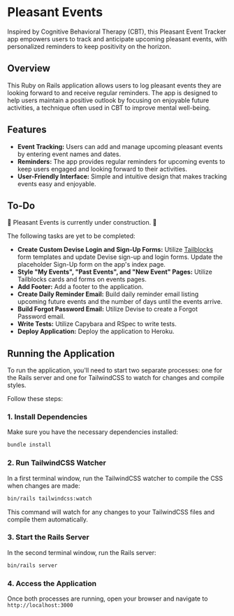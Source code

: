 # Pleasant Events

Inspired by Cognitive Behavioral Therapy (CBT), this Pleasant Event Tracker app empowers users to track and anticipate upcoming pleasant events, with personalized reminders to keep positivity on the horizon.

## Overview

This Ruby on Rails application allows users to log pleasant events they are looking forward to and receive regular reminders. The app is designed to help users maintain a positive outlook by focusing on enjoyable future activities, a technique often used in CBT to improve mental well-being.

## Features

- **Event Tracking:** Users can add and manage upcoming pleasant events by entering event names and dates.
- **Reminders:** The app provides regular reminders for upcoming events to keep users engaged and looking forward to their activities.
- **User-Friendly Interface:** Simple and intuitive design that makes tracking events easy and enjoyable.

## To-Do

:construction: Pleasant Events is currently under construction. :construction:

The following tasks are yet to be completed:

- **Create Custom Devise Login and Sign-Up Forms:** Utilize [Tailblocks](https://tailblocks.cc/) form templates and update Devise sign-up and login forms. Update the placeholder Sign-Up form on the app's index page.
- **Style "My Events", "Past Events", and "New Event" Pages:** Utilize Tailblocks cards and forms on events pages.
- **Add Footer:** Add a footer to the application.
- **Create Daily Reminder Email:** Build daily reminder email listing upcoming future events and the number of days until the events arrive.
- **Build Forgot Password Email:** Utilize Devise to create a Forgot Password email.
- **Write Tests:** Utilize Capybara and RSpec to write tests.
- **Deploy Application:** Deploy the application to Heroku.

## Running the Application

To run the application, you'll need to start two separate processes: one for the Rails server and one for TailwindCSS to watch for changes and compile styles.

Follow these steps:

### 1. **Install Dependencies**

Make sure you have the necessary dependencies installed:

```bash
bundle install
```

### 2. Run TailwindCSS Watcher

In a first terminal window, run the TailwindCSS watcher to compile the CSS when changes are made:

```bash
bin/rails tailwindcss:watch
```

This command will watch for any changes to your TailwindCSS files and compile them automatically.

### 3. Start the Rails Server

In the second terminal window, run the Rails server:
```bash
bin/rails server
```

### 4. Access the Application

Once both processes are running, open your browser and navigate to `http://localhost:3000`
